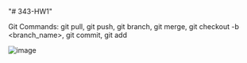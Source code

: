 "# 343-HW1" 

Git Commands:
git pull, git push, git branch, git merge, git checkout -b <branch_name>, git commit, git add

![image](https://github.com/user-attachments/assets/d4bf3db8-bf1e-4464-a90f-765bf3b8d9b0)


